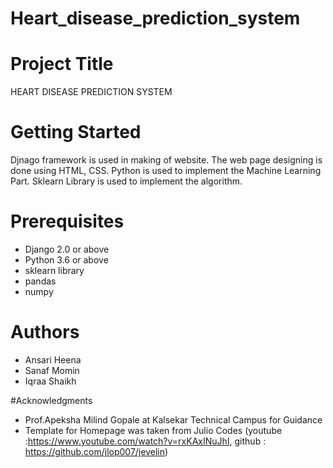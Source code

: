 # Heart_disease_prediction_system
# Project Title

HEART DISEASE PREDICTION SYSTEM

# Getting Started

Djnago framework is used in making  of website.
The web  page designing is done using  HTML, CSS.
Python is used to implement the Machine Learning Part.
Sklearn Library is used to implement the algorithm.

# Prerequisites

- Django 2.0 or above
- Python 3.6 or above
- sklearn library
- pandas
- numpy

# Authors
- Ansari Heena
- Sanaf Momin
- Iqraa Shaikh

#Acknowledgments

- Prof.Apeksha Milind Gopale at Kalsekar Technical Campus for Guidance
- Template for Homepage was taken from Julio Codes (youtube :https://www.youtube.com/watch?v=rxKAxINuJhI, github : https://github.com/jlop007/jevelin)

